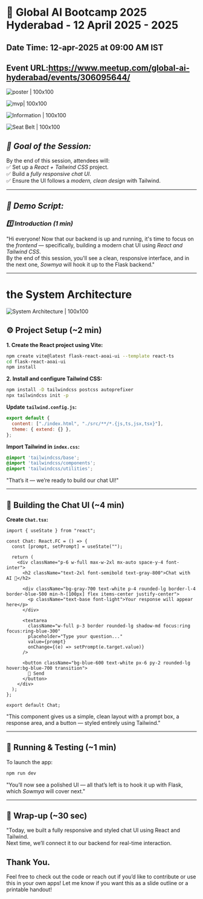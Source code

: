 # 📢 Global AI Bootcamp 2025 Hyderabad - 12 April 2025 - 2025

## Date Time: 12-apr-2025 at 09:00 AM IST

## Event URL:https://www.meetup.com/global-ai-hyderabad/events/306095644/

![poster | 100x100](./Documentation/Images/poster.jpg)

![mvp| 100x100](./Documentation/Images/mvp.jpg)

![Information | 100x100](./Documentation/Images/Information.PNG)

![Seat Belt | 100x100](./Documentation/Images/SeatBelt.PNG)


## *🎯 Goal of the Session:*  
By the end of this session, attendees will:  
✅ Set up a *React + Tailwind CSS* project.  
✅ Build a *fully responsive chat UI*.  
✅ Ensure the UI follows a *modern, clean design* with Tailwind.  

---

## *📝 Demo Script:*

### *1️⃣ Introduction (1 min)*
"Hi everyone! Now that our backend is up and running, it's time to focus on the *frontend* — specifically, building a modern chat UI using *React and Tailwind CSS*.  
By the end of this session, you'll see a clean, responsive interface, and in the next one, *Sowmya* will hook it up to the Flask backend."


---
# the System Architecture
![System Architecture | 100x100](./Documentation/Images/SystemArchitecture.jpg)


## **⚙️ Project Setup (~2 min)**

**1. Create the React project using Vite:**
```bash
npm create vite@latest flask-react-aoai-ui --template react-ts
cd flask-react-aoai-ui
npm install
```

**2. Install and configure Tailwind CSS:**
```bash
npm install -D tailwindcss postcss autoprefixer
npx tailwindcss init -p
```

**Update `tailwind.config.js`:**
```js
export default {
  content: ["./index.html", "./src/**/*.{js,ts,jsx,tsx}"],
  theme: { extend: {} },
};
```

**Import Tailwind in `index.css`:**
```css
@import 'tailwindcss/base';
@import 'tailwindcss/components';
@import 'tailwindcss/utilities';
```

"That’s it — we’re ready to build our chat UI!"

---

## **💬 Building the Chat UI (~4 min)**

**Create `Chat.tsx`:**
```tsx
import { useState } from "react";

const Chat: React.FC = () => {
  const [prompt, setPrompt] = useState("");

  return (
    <div className="p-6 w-full max-w-2xl mx-auto space-y-4 font-inter">
      <h2 className="text-2xl font-semibold text-gray-800">Chat with AI 🤖</h2>

      <div className="bg-gray-700 text-white p-4 rounded-lg border-l-4 border-blue-500 min-h-[100px] flex items-center justify-center">
        <p className="text-base font-light">Your response will appear here</p>
      </div>

      <textarea
        className="w-full p-3 border rounded-lg shadow-md focus:ring focus:ring-blue-300"
        placeholder="Type your question..."
        value={prompt}
        onChange={(e) => setPrompt(e.target.value)}
      />

      <button className="bg-blue-600 text-white px-6 py-2 rounded-lg hover:bg-blue-700 transition">
        🚀 Send
      </button>
    </div>
  );
};

export default Chat;
```

"This component gives us a simple, clean layout with a prompt box, a response area, and a button — styled entirely using Tailwind."

---

## **🚀 Running & Testing (~1 min)**

To launch the app:
```bash
npm run dev
```

"You’ll now see a polished UI — all that’s left is to hook it up with Flask, which *Sowmya* will cover next."

---

## **🎯 Wrap-up (~30 sec)**

"Today, we built a fully responsive and styled chat UI using React and Tailwind.  
Next time, we’ll connect it to our backend for real-time interaction.  

## Thank You.
Feel free to check out the code or reach out if you’d like to contribute or use this in your own apps!
Let me know if you want this as a slide outline or a printable handout!